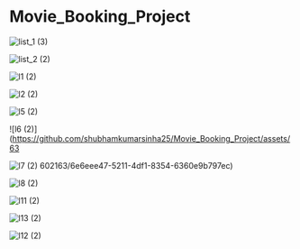 # Movie_Booking_Project

![list_1 (3)](https://github.com/shubhamkumarsinha25/Movie_Booking_Project/assets/63602163/009aee8d-b73d-4716-b286-e98f445bf43a)

![list_2 (2)](https://github.com/shubhamkumarsinha25/Movie_Booking_Project/assets/63602163/f25f2c9d-1250-455f-9084-cd73840fbaba)



![l1 (2)](https://github.com/shubhamkumarsinha25/Movie_Booking_Project/assets/63602163/3585b21e-1eb2-4a3e-8ae9-445ac1910442)



![l2 (2)](https://github.com/shubhamkumarsinha25/Movie_Booking_Project/assets/63602163/b13839b3-0470-4c34-b2d5-7a301485ce7a)



![l5 (2)](https://github.com/shubhamkumarsinha25/Movie_Booking_Project/assets/63602163/a028ed73-990a-4992-8ce3-76b3b35c41de)



![l6 (2)](https://github.com/shubhamkumarsinha25/Movie_Booking_Project/assets/63



![l7 (2)](https://github.com/shubhamkumarsinha25/Movie_Booking_Project/assets/63602163/fb6f8476-ef67-4753-8c8a-e284791f7648)
602163/6e6eee47-5211-4df1-8354-6360e9b797ec)



![l8 (2)](https://github.com/shubhamkumarsinha25/Movie_Booking_Project/assets/63602163/3f57007b-020e-42d8-9d0d-e1b3f2d6ff85)


![l11 (2)](https://github.com/shubhamkumarsinha25/Movie_Booking_Project/assets/63602163/4efe8acc-e0e0-4a2f-8f5b-bbcb5ee4d24a)



![l13 (2)](https://github.com/shubhamkumarsinha25/Movie_Booking_Project/assets/63602163/d98db3f7-b4b5-4867-b43c-f40cc4f956fd)



![l12 (2)](https://github.com/shubhamkumarsinha25/Movie_Booking_Project/assets/63602163/3fe04b63-132c-413a-b6b2-93c836170810)



